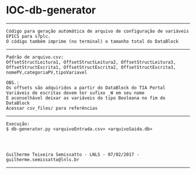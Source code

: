 # IOC-db-generator
___
	Código para geração automática de arquivo de configuração de variáveis EPICS para s7plc. 
	O código também imprime (no terminal) o tamanho total do DataBlock
___
	Padrão de arquivo.csv:
	OffsetStructLeitura1, OffsetStructLeitura2, OffsetStructLeitura3,
	OffsetStructEscrita1, OffsetStructEscrita2, OffsetStructEscrita3,
	nomePV,categoriaPV,tipoVariavel
	
	OBS.:
	Os offsets são adquiridos a partir do DataBlock do TIA Portal
	Variáveis de escritas devem ter sufixo _W em seu nome
	É aconselhável deixar as variáveis do tipo Booleana no fim do DataBlock
	Acessar csv_files/ para referências
___	
	Execução:
	$ db-generator.py <arquivoEntrada.csv> <arquivoSaida.db>
	

	
	
	Guilherme Teixeira Semissatto - LNLS - 07/02/2017 - guilherme.semissatto@lnls.br
___
